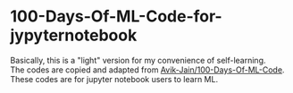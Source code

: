 # 100-Days-Of-ML-Code-for-jypyternotebook
Basically, this is a "light" version for my convenience of self-learning. <br>
The codes are copied and adapted from [Avik-Jain/100-Days-Of-ML-Code](https://github.com/Avik-Jain/100-Days-Of-ML-Code.git). <br>
These codes are for jupyter notebook users to learn ML. 
